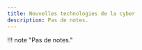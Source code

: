 ```yaml
---
title: Nouvelles technologies de la cyber
description: Pas de notes.
---
```


!!! note "Pas de notes."
